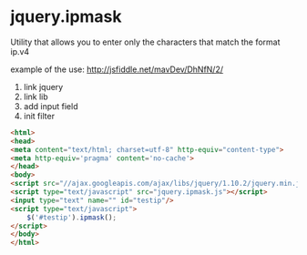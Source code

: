 jquery.ipmask
=============

Utility that allows you to enter only the characters that match the format ip.v4

example of the use: http://jsfiddle.net/mavDev/DhNfN/2/

1. link jquery
2. link lib
3. add input field
4. init filter



```html
<html>
<head>
<meta content="text/html; charset=utf-8" http-equiv="content-type">
<meta http-equiv='pragma' content='no-cache'>
</head>
<body>
<script src="//ajax.googleapis.com/ajax/libs/jquery/1.10.2/jquery.min.js"></script>
<script type="text/javascript" src="jquery.ipmask.js"></script>
<input type="text" name="" id="testip"/>
<script type="text/javascript">
    $('#testip').ipmask();
</script>
</body>
</html>
```





